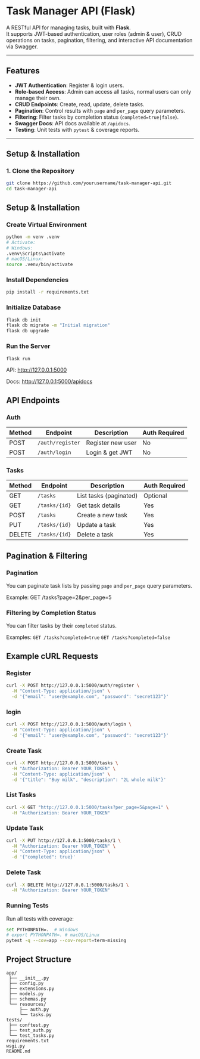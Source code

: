 # Task Manager API (Flask)

A RESTful API for managing tasks, built with **Flask**.  
It supports JWT-based authentication, user roles (admin & user), CRUD operations on tasks, pagination, filtering, and interactive API documentation via Swagger.

---

## Features
- **JWT Authentication**: Register & login users.
- **Role-based Access**: Admin can access all tasks, normal users can only manage their own.
- **CRUD Endpoints**: Create, read, update, delete tasks.
- **Pagination**: Control results with `page` and `per_page` query parameters.
- **Filtering**: Filter tasks by completion status (`completed=true|false`).
- **Swagger Docs**: API docs available at `/apidocs`.
- **Testing**: Unit tests with `pytest` & coverage reports.

---

## Setup & Installation

### 1. Clone the Repository
```bash
git clone https://github.com/yourusername/task-manager-api.git
cd task-manager-api
```

## **Setup & Installation**

### Create Virtual Environment
```bash
python -m venv .venv
# Activate:
# Windows:
.venv\Scripts\activate
# macOS/Linux:
source .venv/bin/activate
```

### Install Dependencies
```bash
pip install -r requirements.txt
```

###  Initialize Database
```bash
flask db init
flask db migrate -m "Initial migration"
flask db upgrade
```

### Run the Server
```bash
flask run
```
API: http://127.0.0.1:5000

Docs: http://127.0.0.1:5000/apidocs

## API Endpoints

### Auth
| Method | Endpoint         | Description         | Auth Required |
|--------|------------------|---------------------|---------------|
| POST   | `/auth/register` | Register new user   | No            |
| POST   | `/auth/login`    | Login & get JWT     | No            |

### Tasks
| Method | Endpoint          | Description           | Auth Required |
|--------|-------------------|-----------------------|---------------|
| GET    | `/tasks`          | List tasks (paginated)| Optional      |
| GET    | `/tasks/{id}`     | Get task details      | Yes           |
| POST   | `/tasks`          | Create a new task     | Yes           |
| PUT    | `/tasks/{id}`     | Update a task         | Yes           |
| DELETE | `/tasks/{id}`     | Delete a task         | Yes           |


## Pagination & Filtering

### Pagination
You can paginate task lists by passing `page` and `per_page` query parameters.

Example:
GET /tasks?page=2&per_page=5

### Filtering by Completion Status
You can filter tasks by their `completed` status.

Examples:
`GET /tasks?completed=true`
`GET /tasks?completed=false`

## Example cURL Requests

### Register
```bash
curl -X POST http://127.0.0.1:5000/auth/register \
  -H "Content-Type: application/json" \
  -d '{"email": "user@example.com", "password": "secret123"}'
  ```
### login
```bash
curl -X POST http://127.0.0.1:5000/auth/login \
  -H "Content-Type: application/json" \
  -d '{"email": "user@example.com", "password": "secret123"}'
```
### Create Task
```bash
curl -X POST http://127.0.0.1:5000/tasks \
  -H "Authorization: Bearer YOUR_TOKEN" \
  -H "Content-Type: application/json" \
  -d '{"title": "Buy milk", "description": "2L whole milk"}'
```

### List Tasks
```bash
curl -X GET "http://127.0.0.1:5000/tasks?per_page=5&page=1" \
  -H "Authorization: Bearer YOUR_TOKEN"
```
### Update Task
```bash
curl -X PUT http://127.0.0.1:5000/tasks/1 \
  -H "Authorization: Bearer YOUR_TOKEN" \
  -H "Content-Type: application/json" \
  -d '{"completed": true}'

```
### Delete Task
```bash
curl -X DELETE http://127.0.0.1:5000/tasks/1 \
  -H "Authorization: Bearer YOUR_TOKEN"
```

### Running Tests
Run all tests with coverage:
```bash
set PYTHONPATH=.  # Windows
# export PYTHONPATH=. # macOS/Linux
pytest -q --cov=app --cov-report=term-missing
```

## Project Structure

```text
app/
 ├── __init__.py
 ├── config.py
 ├── extensions.py
 ├── models.py
 ├── schemas.py
 └── resources/
     ├── auth.py
     └── tasks.py
tests/
 ├── conftest.py
 ├── test_auth.py
 └── test_tasks.py
requirements.txt
wsgi.py
README.md

